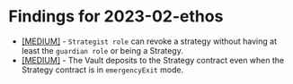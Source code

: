 # Findings for 2023-02-ethos 

- [[MEDIUM]]([MEDIUM]-'''Strategist_role'''_can_revoke_a_strategy_without_having_at_least_the_'''guardian_role'''_or_being_a_Strategy./README.md) - ```Strategist role``` can revoke a strategy without having at least the ```guardian role``` or being a Strategy.
- [[MEDIUM]]([MEDIUM]-The_Vault_deposits_to_the_Strategy_contract_even_when_the_Strategy_contract_is_in_'''emergencyExit'''_mode./README.md) - The Vault deposits to the Strategy contract even when the Strategy contract is in ```emergencyExit``` mode.
